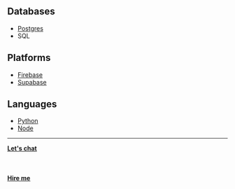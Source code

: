 ## Databases
* [Postgres](/docs/notebook/Backend/Databases/Postgres)
* SQL

## Platforms
* [Firebase](/docs/notebook/Backend/Firebase/intro)
* [Supabase](/docs/notebook/Backend/Supabase/intro)

## Languages
* [Python](/docs/notebook/Backend/Python/intro)
* [Node](/docs/notebook/Backend/Node/intro)


<hr></hr>

<a href="https://calendly.com/mattherzog/quick-chat" target="_blank"><b><u>Let's chat</u></b></a>
<br></br>
<br></br>
<a href="https://directsystems.io/" target="_blank"><b><u>Hire me</u></b></a>

